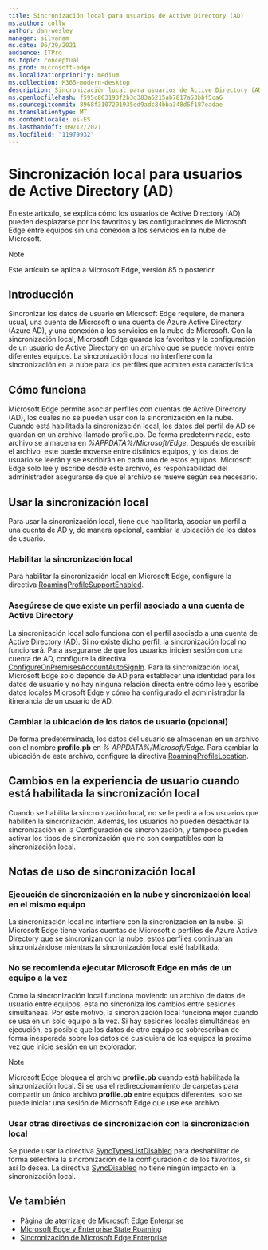 ```yaml
---
title: Sincronización local para usuarios de Active Directory (AD)
ms.author: collw
author: dan-wesley
manager: silvanam
ms.date: 06/29/2021
audience: ITPro
ms.topic: conceptual
ms.prod: microsoft-edge
ms.localizationpriority: medium
ms.collection: M365-modern-desktop
description: Sincronización local para usuarios de Active Directory (AD)
ms.openlocfilehash: f595c863193f2b3d383a6215ab7817a53bbf5ca6
ms.sourcegitcommit: 8968f3107291935ed9adc84bba348d5f187eadae
ms.translationtype: MT
ms.contentlocale: es-ES
ms.lasthandoff: 09/12/2021
ms.locfileid: "11979932"
---
```

# <a name="on-premises-sync-for-active-directory-ad-users"></a>Sincronización local para usuarios de Active Directory (AD)

En este artículo, se explica cómo los usuarios de Active Directory (AD) pueden desplazarse por los favoritos y las configuraciones de Microsoft Edge entre equipos sin una conexión a los servicios en la nube de Microsoft.

> [!NOTE]
> Este artículo se aplica a Microsoft Edge, versión 85 o posterior.

## <a name="introduction"></a>Introducción

Sincronizar los datos de usuario en Microsoft Edge requiere, de manera usual, una cuenta de Microsoft o una cuenta de Azure Active Directory (Azure AD), y una conexión a los servicios en la nube de Microsoft. Con la sincronización local, Microsoft Edge guarda los favoritos y la configuración de un usuario de Active Directory en un archivo que se puede mover entre diferentes equipos. La sincronización local no interfiere con la sincronización en la nube para los perfiles que admiten esta característica.

## <a name="how-it-works"></a>Cómo funciona

Microsoft Edge permite asociar perfiles con cuentas de Active Directory (AD), los cuales no se pueden usar con la sincronización en la nube. Cuando está habilitada la sincronización local, los datos del perfil de AD se guardan en un archivo llamado profile.pb. De forma predeterminada, este archivo se almacena en *%APPDATA%/Microsoft/Edge*. Después de escribir el archivo, este puede moverse entre distintos equipos, y los datos de usuario se leerán y se escribirán en cada uno de estos equipos. Microsoft Edge solo lee y escribe desde este archivo, es responsabilidad del administrador asegurarse de que el archivo se mueve según sea necesario.

## <a name="use-on-premises-sync"></a>Usar la sincronización local

Para usar la sincronización local, tiene que habilitarla, asociar un perfil a una cuenta de AD y, de manera opcional, cambiar la ubicación de los datos de usuario.

### <a name="enable-on-premises-sync"></a>Habilitar la sincronización local

Para habilitar la sincronización local en Microsoft Edge, configure la directiva [RoamingProfileSupportEnabled](./microsoft-edge-policies.md#roamingprofilesupportenabled).

### <a name="ensure-that-a-profile-is-associated-with-an-active-directory-account"></a>Asegúrese de que existe un perfil asociado a una cuenta de Active Directory

La sincronización local solo funciona con el perfil asociado a una cuenta de Active Directory (AD). Si no existe dicho perfil, la sincronización local no funcionará. Para asegurarse de que los usuarios inicien sesión con una cuenta de AD, configure la directiva [ConfigureOnPremisesAccountAutoSignIn](./microsoft-edge-policies.md#configureonpremisesaccountautosignin). Para la sincronización local, Microsoft Edge solo depende de AD para establecer una identidad para los datos de usuario y no hay ninguna relación directa entre cómo lee y escribe datos locales Microsoft Edge y cómo ha configurado el administrador la itinerancia de un usuario de AD.

### <a name="change-the-location-of-the-user-data-optional"></a>Cambiar la ubicación de los datos de usuario (opcional)

De forma predeterminada, los datos del usuario se almacenan en un archivo con el nombre **profile.pb** en *% APPDATA%/Microsoft/Edge*. Para cambiar la ubicación de este archivo, configure la directiva [RoamingProfileLocation](./microsoft-edge-policies.md#roamingprofilelocation).

## <a name="changes-in-the-user-experience-when-on-premises-sync-is-enabled"></a>Cambios en la experiencia de usuario cuando está habilitada la sincronización local

Cuando se habilita la sincronización local, no se le pedirá a los usuarios que habiliten la sincronización. Además, los usuarios no pueden desactivar la sincronización en la Configuración de sincronización, y tampoco pueden activar los tipos de sincronización que no son compatibles con la sincronización local.

## <a name="on-premises-sync-usage-notes"></a>Notas de uso de sincronización local

### <a name="running-cloud-sync-and-on-premises-sync-on-the-same-computer"></a>Ejecución de sincronización en la nube y sincronización local en el mismo equipo

La sincronización local no interfiere con la sincronización en la nube. Si Microsoft Edge tiene varias cuentas de Microsoft o perfiles de Azure Active Directory que se sincronizan con la nube, estos perfiles continuarán sincronizándose mientras la sincronización local esté habilitada.

### <a name="running-microsoft-edge-on-more-than-one-computer-at-a-time-isnt-recommended"></a>No se recomienda ejecutar Microsoft Edge en más de un equipo a la vez

Como la sincronización local funciona moviendo un archivo de datos de usuario entre equipos, esta no sincroniza los cambios entre sesiones simultáneas. Por este motivo, la sincronización local funciona mejor cuando se usa en un solo equipo a la vez. Si hay sesiones locales simultáneas en ejecución, es posible que los datos de otro equipo se sobrescriban de forma inesperada sobre los datos de cualquiera de los equipos la próxima vez que inicie sesión en un explorador.

> [!NOTE]
> Microsoft Edge bloquea el archivo **profile.pb** cuando está habilitada la sincronización local. Si se usa el redireccionamiento de carpetas para compartir un único archivo **profile.pb** entre equipos diferentes, solo se puede iniciar una sesión de Microsoft Edge que use ese archivo.

### <a name="using-other-sync-policies-with-on-premises-sync"></a>Usar otras directivas de sincronización con la sincronización local

Se puede usar la directiva [SyncTypesListDisabled](./microsoft-edge-policies.md#synctypeslistdisabled) para deshabilitar de forma selectiva la sincronización de la configuración o de los favoritos, si así lo desea. La directiva [SyncDisabled](./microsoft-edge-policies.md#syncdisabled) no tiene ningún impacto en la sincronización local.

## <a name="see-also"></a>Ve también

- [Página de aterrizaje de Microsoft Edge Enterprise](https://aka.ms/EdgeEnterprise)
- [Microsoft Edge y Enterprise State Roaming](microsoft-edge-enterprise-state-roaming.md)
- [Sincronización de Microsoft Edge Enterprise](microsoft-edge-enterprise-sync.md)